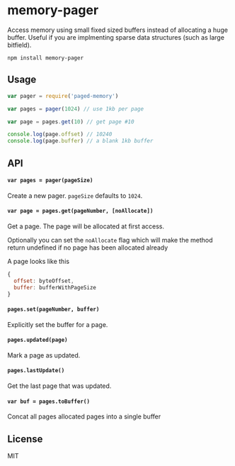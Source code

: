 # memory-pager

Access memory using small fixed sized buffers instead of allocating a huge buffer.
Useful if you are implmenting sparse data structures (such as large bitfield).

```
npm install memory-pager
```

## Usage

``` js
var pager = require('paged-memory')

var pages = pager(1024) // use 1kb per page

var page = pages.get(10) // get page #10

console.log(page.offset) // 10240
console.log(page.buffer) // a blank 1kb buffer
```

## API

#### `var pages = pager(pageSize)`

Create a new pager. `pageSize` defaults to `1024`.

#### `var page = pages.get(pageNumber, [noAllocate])`

Get a page. The page will be allocated at first access.

Optionally you can set the `noAllocate` flag which will make the
method return undefined if no page has been allocated already

A page looks like this

``` js
{
  offset: byteOffset,
  buffer: bufferWithPageSize
}
```

#### `pages.set(pageNumber, buffer)`

Explicitly set the buffer for a page.

#### `pages.updated(page)`

Mark a page as updated.

#### `pages.lastUpdate()`

Get the last page that was updated.

#### `var buf = pages.toBuffer()`

Concat all pages allocated pages into a single buffer

## License

MIT
